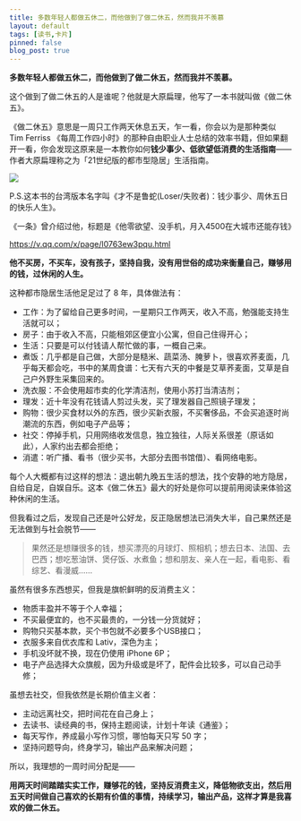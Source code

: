 ```yaml
---
title: 多数年轻人都做五休二，而他做到了做二休五，然而我并不羡慕
layout: default
tags: [读书,卡片]
pinned: false
blog_post: true
---
```



**多数年轻人都做五休二，而他做到了做二休五，然而我并不羡慕。**

这个做到了做二休五的人是谁呢？他就是大原扁理，他写了一本书就叫做《做二休五》。

《做二休五》意思是一周只工作两天休息五天，乍一看，你会以为是那种类似 Tim Ferriss 《每周工作四小时》的那种自由职业人士总结的效率书籍，但如果翻开一看，你会发现这原来是一本教你如何**钱少事少、低欲望低消费的生活指南**——作者大原扁理称之为「21世纪版的都市型隐居」生活指南。

![](https://mmbiz.qpic.cn/mmbiz_jpg/HRoY0QT1GiaY6SWWze1HdfABeWKwsibHMQ2IYnP7qCibMQAx2Xl8HHafTK5HDCAUNCcBaXKFdyqaolKftwJaw7FiaA/0?wx_fmt=jpeg)

P.S.这本书的台湾版本名字叫《才不是鲁蛇(Loser/失败者)：钱少事少、周休五日的快乐人生》。

《一条》曾介绍过他，标题是《他零欲望、没手机，月入4500在大城市还能存钱》

https://v.qq.com/x/page/l0763ew3pqu.html

**他不买房，不买车，没有孩子，坚持自我，没有用世俗的成功来衡量自己，赚够用的钱，过休闲的人生。**

这种都市隐居生活他足足过了 8 年，具体做法有：

- 工作：为了留给自己更多时间，一星期只工作两天，收入不高，勉强能支持生活就可以；
- 房子：由于收入不高，只能租郊区便宜小公寓，但自己住得开心；
- 生活：只要是可以付钱请人帮忙做的事，一概自己来。
- 煮饭：几乎都是自己做，大部分是糙米、蔬菜汤、腌萝卜，很喜欢荞麦面，几乎每天都会吃，书中的某周食谱：七天有六天的中餐是艾草荞麦面，艾草是自己户外野生采集回来的。
- 洗衣服：不会使用超市卖的化学清洁剂，使用小苏打当清洁剂；
- 理发：近十年没有花钱请人剪过头发，买了理发器自己照镜子理发；
- 购物：很少买食材以外的东西，很少买新衣服，不买奢侈品，不会买追逐时尚潮流的东西，例如电子产品等；
- 社交：停掉手机，只用网络收发信息，独立独往，人际关系很差（原话如此），人家约出去都会拒绝；
- 消遣：听广播、看书（很少买书，大部分去图书馆借）、看网络电影。

每个人大概都有过这样的想法：退出朝九晚五生活的想法，找个安静的地方隐居，自给自足，自娱自乐。这本《做二休五》最大的好处是你可以提前用阅读来体验这种休闲的生活。

但我看过之后，发现自己还是叶公好龙，反正隐居想法已消失大半，自己果然还是无法做到与社会脱节——

> 果然还是想赚很多的钱，想买漂亮的月球灯、照相机；想去日本、法国、去巴西；想吃葱油饼、煲仔饭、水煮鱼；想和朋友、亲人在一起，看电影、看综艺、看漫威……

虽然有很多东西想买，但我是旗帜鲜明的反消费主义：

- 物质丰盈并不等于个人幸福；
- 不买最便宜的，也不买最贵的，一分钱一分货就好；
- 购物只买基本款，买个书包就不必要多个USB接口；
- 衣服多来自优衣库和 Lativ，深色为主；
- 手机没坏就不换，现在仍使用 iPhone 6P；
- 电子产品选择大众旗舰，因为升级或是坏了，配件会比较多，可以自己动手修；

虽想去社交，但我依然是长期价值主义者：

- 主动远离社交，把时间花在自己身上；
- 去读书、读经典的书，保持主题阅读，计划十年读《通鉴》；
- 每天写作，养成最小写作习惯，哪怕每天只写 50 字；
- 坚持问题导向，终身学习，输出产品来解决问题；


所以，我理想的一周时间分配是——

**用两天时间踏踏实实工作，赚够花的钱，坚持反消费主义，降低物欲支出，然后用五天时间做自己喜欢的长期有价值的事情，持续学习，输出产品，这样才算是我喜欢的做二休五。**